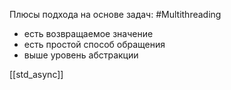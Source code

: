 Плюсы подхода на основе задач:
#Multithreading

 + есть возвращаемое значение
 + есть простой способ обращения 
 + выше уровень абстракции 

[[std_async]]
